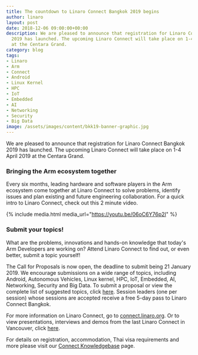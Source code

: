 ```yaml
---
title: The countdown to Linaro Connect Bangkok 2019 begins
author: linaro
layout: post
date: 2018-12-06 09:00:00+00:00
description: We are pleased to announce that registration for Linaro Connect Bangkok
  2019 has launched. The upcoming Linaro Connect will take place on 1-4 April 2019
  at the Centara Grand.
category: blog
tags:
- Linaro
- Arm
- Connect
- Android
- Linux Kernel
- HPC
- IoT
- Embedded
- AI
- Networking
- Security
- Big Data
image: /assets/images/content/bkk19-banner-graphic.jpg
---
```


We are pleased to announce that registration for Linaro Connect Bangkok 2019 has launched. The upcoming Linaro Connect will take place on 1-4 April 2019 at the Centara Grand.

### Bringing the Arm ecosystem together

Every six months, leading hardware and software players in the Arm ecosystem come together at Linaro Connect to solve problems, identify issues and plan existing and future engineering collaboration. For a quick intro to Linaro Connect, check out this 2 minute video.

{% include media.html media_url="https://youtu.be/06oC6Y76p2I" %}

### Submit your topics!

What are the problems, innovations and hands-on knowledge that today's Arm Developers are working on? Attend Linaro Connect to find out, or even better, submit a topic yourself!

The Call for Proposals is now open, the deadline to submit being 21 January 2019. We encourage submissions on a wide range of topics, including Android, Autonomous Vehicles, Linux kernel, HPC, IoT, Embedded, AI, Networking, Security and Big Data. To submit a proposal or view the complete list of suggested topics, click [here](https://connect.linaro.org/). Session leaders (one per session) whose sessions are accepted receive a free 5-day pass to Linaro Connect Bangkok.

For more information on Linaro Connect, go to [connect.linaro.org](https://connect.linaro.org/). Or to view presentations, interviews and demos from the last Linaro Connect in Vancouver, click [here](https://connect.linaro.org/resources/yvr18/).

For details on registration, accommodation, Thai visa requirements and more please visit our [Connect Knowledgebase](https://collaborate.linaro.org/display/CNCT/Connect+Knowledgebase) page.